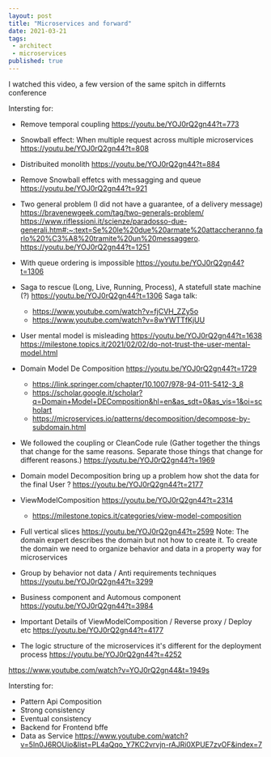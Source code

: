 ```yaml
---
layout: post
title: "Microservices and forward"
date: 2021-03-21
tags:
 - architect
 - microservices
published: true
---
```


I watched this video, a few version of the same spitch in differnts conference

Intersting for:
- Remove temporal coupling 
  https://youtu.be/YOJ0rQ2gn44?t=773

- Snowball effect: When multiple request across multiple microservices
  https://youtu.be/YOJ0rQ2gn44?t=808

- Distribuited monolith 
  https://youtu.be/YOJ0rQ2gn44?t=884

- Remove Snowball effetcs with messagging and queue
  https://youtu.be/YOJ0rQ2gn44?t=921

- Two general problem (I did not have a guarantee, of a delivery message) 
  https://bravenewgeek.com/tag/two-generals-problem/
  https://www.riflessioni.it/scienze/paradosso-due-generali.htm#:~:text=Se%20le%20due%20armate%20attaccheranno,farlo%20%C3%A8%20tramite%20un%20messaggero.
  https://youtu.be/YOJ0rQ2gn44?t=1251
  
- With queue ordering is impossible 
  https://youtu.be/YOJ0rQ2gn44?t=1306
  
- Saga to rescue (Long, Live, Running, Process), A statefull state machine (?)
  https://youtu.be/YOJ0rQ2gn44?t=1306
  Saga talk:
  - https://www.youtube.com/watch?v=fjCVH_ZZy5o
  - https://www.youtube.com/watch?v=8wYWTTfKjUU
  
- User mental model is misleading
  https://youtu.be/YOJ0rQ2gn44?t=1638
  https://milestone.topics.it/2021/02/02/do-not-trust-the-user-mental-model.html

- Domain Model De Composition
  https://youtu.be/YOJ0rQ2gn44?t=1729
  - https://link.springer.com/chapter/10.1007/978-94-011-5412-3_8
  - https://scholar.google.it/scholar?q=Domain+Model+DEComposition&hl=en&as_sdt=0&as_vis=1&oi=scholart
  - https://microservices.io/patterns/decomposition/decompose-by-subdomain.html

- We followed the coupling 
  or CleanCode rule (Gather together the things that change for the same reasons. Separate those things that change for different reasons.)
  https://youtu.be/YOJ0rQ2gn44?t=1969

- Domain model Decomposition bring up a problem how shot the data for the final User ? 
  https://youtu.be/YOJ0rQ2gn44?t=2177

- ViewModelComposition 
  https://youtu.be/YOJ0rQ2gn44?t=2314
  - https://milestone.topics.it/categories/view-model-composition
  
- Full vertical slices 
  https://youtu.be/YOJ0rQ2gn44?t=2599
  Note: The domain expert describes the domain but not how to create it. 
  To create the domain we need to organize behavior and data in a property way for microservices
  
- Group by behavior not data / Anti requirements techniques  
  https://youtu.be/YOJ0rQ2gn44?t=3299
  
- Business component and Automous component
  https://youtu.be/YOJ0rQ2gn44?t=3984
  
- Important Details of ViewModelComposition / Reverse proxy / Deploy etc 
  https://youtu.be/YOJ0rQ2gn44?t=4177

- The logic structure of the microservices it's different for the deployment process
  https://youtu.be/YOJ0rQ2gn44?t=4252
  
https://www.youtube.com/watch?v=YOJ0rQ2gn44&t=1949s
   

Intersting for:
- Pattern Api Composition 
- Strong consistency 
- Eventual consistency
- Backend for Frontend bffe
- Data as Service
https://www.youtube.com/watch?v=5ln0J6ROUio&list=PL4aQqo_Y7KC2vrvjn-rAJRi0XPUE7zvOF&index=7


